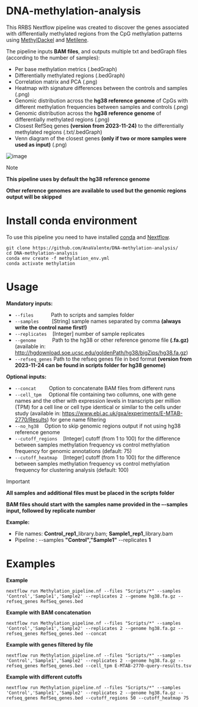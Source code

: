 # DNA-methylation-analysis

This RRBS Nextflow pipeline was created to discover the genes associated with differentially methylated regions from the CpG methylation patterns using [MethylDackel](https://github.com/dpryan79/MethylDackel) and [Metilene](http://legacy.bioinf.uni-leipzig.de/Software/metilene/).

The pipeline inputs **BAM files**, and outputs multiple txt and bedGraph files (according to the number of samples):
- Per base methylation metrics (.bedGraph)
- Differentially methylated regions (.bedGraph)
- Correlation matrix and PCA (.png)
- Heatmap with signature differences between the controls and samples (.png)
- Genomic distribution across the **hg38 reference genome** of CpGs with different methylation frequencies between samples and controls (.png)
- Genomic distribution across the **hg38 reference genome** of differentially methylated regions (.png)
- Closest RefSeq genes **(version from 2023-11-24)** to the differentially methylated regions (.txt/.bedGraph)
- Venn diagram of the closest genes **(only if two or more samples were used as input)** (.png)

![image](https://i.ibb.co/80RgK03/test.png)

> [!NOTE]
> **This pipeline uses by default the hg38 reference genome**
>
> **Other reference genomes are available to used but the genomic regions output will be skipped**

# Install conda environment

To use this pipeline you need to have installed [conda](https://docs.conda.io/projects/conda/en/stable/user-guide/install/linux.html) and [Nextflow](https://www.nextflow.io/docs/latest/getstarted.html).

```shell
git clone https://github.com/AnaValente/DNA-methylation-analysis/
cd DNA-methylation-analysis
conda env create -f methylation_env.yml
conda activate methylation
```

# Usage

**Mandatory inputs:**
 - `--files` &nbsp;&nbsp;&nbsp;&nbsp;&nbsp;&nbsp;&nbsp;&nbsp;&nbsp;&nbsp; Path to scripts and samples folder
 - `--samples` &nbsp;&nbsp;&nbsp;&nbsp;&nbsp;&nbsp;&nbsp; [String] sample names separated by comma **(always write the control name first!)**
 - `--replicates` &nbsp;&nbsp; [Integer] number of sample replicates
 - `--genome` &nbsp;&nbsp;&nbsp;&nbsp;&nbsp;&nbsp;&nbsp;&nbsp;&nbsp; Path to the hg38 or other reference genome file **(.fa.gz)** (available in: http://hgdownload.soe.ucsc.edu/goldenPath/hg38/bigZips/hg38.fa.gz)
 - `--refseq_genes` Path to the refseq genes file in bed format **(version from 2023-11-24 can be found in scripts folder for hg38 genome)**

**Optional inputs:**
- `--concat ` &nbsp;&nbsp;&nbsp;&nbsp;&nbsp; Option to concatenate BAM files from different runs
- `--cell_tpm` &nbsp;&nbsp;&nbsp; Optional file containing two collumns, one with gene names and the other with expression levels in transcripts per million (TPM) for a cell line or cell type identical or similar to the cells under study (available in: https://www.ebi.ac.uk/gxa/experiments/E-MTAB-2770/Results) for gene name filtering
-  `--no_hg38` &nbsp;&nbsp; Option to skip genomic regions output if not using hg38 reference genome
- `--cutoff_regions` &nbsp;&nbsp; [Integer] cutoff (from 1 to 100) for the difference between samples methylation frequency vs control methylation frequency for genomic annotations (default: 75)
- `--cutoff_heatmap` &nbsp;&nbsp; [Integer] cutoff (from 1 to 100) for the difference between samples methylation frequency vs control methylation frequency for clustering analysis (default: 100)

> [!IMPORTANT]
> **All samples and additional files must be placed in the scripts folder**
> 
> **BAM files should start with the samples name provided in the –-samples input, followed by replicate number**
>
>  **Example:**
>  - File names: **Control_rep1**_library.bam; **Sample1_rep1**_library.bam
>  - Pipeline : --samples **"Control","Sample1"** --replicates **1**

# Examples

**Example**
```
nextflow run Methylation_pipeline.nf --files "Scripts/*" --samples 'Control','Sample1','Sample2' --replicates 2 --genome hg38.fa.gz --refseq_genes RefSeq_genes.bed
```

**Example with BAM concatenation**
```
nextflow run Methylation_pipeline.nf --files "Scripts/*" --samples 'Control','Sample1','Sample2' --replicates 2 --genome hg38.fa.gz --refseq_genes RefSeq_genes.bed --concat
```

**Example with genes filtered by file**
```
nextflow run Methylation_pipeline.nf --files "Scripts/*" --samples 'Control','Sample1','Sample2' --replicates 2 --genome hg38.fa.gz --refseq_genes RefSeq_genes.bed --cell_tpm E-MTAB-2770-query-results.tsv 
```

**Example with different cutoffs**
```
nextflow run Methylation_pipeline.nf --files "Scripts/*" --samples 'Control','Sample1','Sample2' --replicates 2 --genome hg38.fa.gz --refseq_genes RefSeq_genes.bed --cutoff_regions 50 --cutoff_heatmap 75
```

